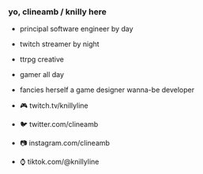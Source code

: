 ### yo, clineamb / knilly here

- principal software engineer by day
- twitch streamer by night
- ttrpg creative
- gamer all day
- fancies herself a game designer wanna-be developer


- 🎮 twitch.tv/knillyline
- 🐦 twitter.com/clineamb
- 📷 instagram.com/clineamb
- ⌚ tiktok.com/@knillyline
